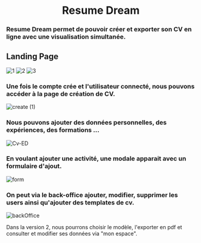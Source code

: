 <h1 align="center">Resume Dream</h1>

### Resume Dream permet de pouvoir créer et exporter son CV en ligne avec une visualisation simultanée. 

## Landing Page
![1](https://user-images.githubusercontent.com/79908579/152791685-a858e9b5-54af-4722-bc29-9c66d3df4452.png)
![2](https://user-images.githubusercontent.com/79908579/152791736-ce4ddde0-aeec-4ed4-89d4-2ba46d9427a2.png)
![3](https://user-images.githubusercontent.com/79908579/152791757-855541ee-c1d6-477c-bd3a-babf10f2be8a.png)
### Une fois le compte crée et l'utilisateur connecté, nous pouvons accéder à la page de création de CV. 
![create (1)](https://user-images.githubusercontent.com/79908579/152792397-c7fd850c-d1c5-4df3-9069-2faf308b3a9d.png)
### Nous pouvons ajouter des données personnelles, des expériences, des formations ... 
![Cv-ED](https://user-images.githubusercontent.com/79908579/152792806-171b7534-0e4d-46d1-a6f8-feddb0feff10.png)
### En voulant ajouter une activité, une modale apparait avec un formulaire d'ajout. 
![form](https://user-images.githubusercontent.com/79908579/152793299-f5dde102-3e58-4d9a-805a-810edca0b27e.png)
### On peut via le back-office ajouter, modifier, supprimer les users ainsi qu'ajouter des templates de cv.
![backOffice](https://user-images.githubusercontent.com/79908579/152793328-0e940d32-549e-455d-b901-bdeaafbbbd0e.png)

Dans la version 2, nous pourrons choisir le modèle, l'exporter en pdf et consulter et modifier ses données via "mon espace". 
